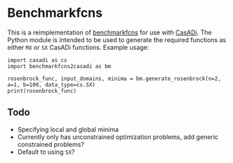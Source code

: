 # Benchmarkfcns
This is a reimplementation of [benchmarkfcns](https://github.com/mazhar-ansari-ardeh/BenchmarkFcns) for use with [CasADi](https://web.casadi.org/). The Python module is intended to be used to generate the required functions as either `MX` or `SX` CasADi functions. Example usage:

```
import casadi as cs
import benchmarkfcns2casadi as bm

rosenbrock_func, input_domains, minima = bm.generate_rosenbrock(n=2, a=1, b=100, data_type=cs.SX)
print(rosenbrock_func)
```


## Todo

* Specifying local and global minima
* Currently only has unconstrained optimization problems, add generic constrained problems?
* Default to using `SX`? 
